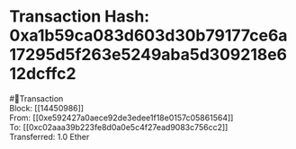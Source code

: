 
Transaction Hash: 0xa1b59ca083d603d30b79177ce6a17295d5f263e5249aba5d309218e612dcffc2
====================================================================================
  
#💸Transaction  
Block: [[14450986]]  
From: [[0xe592427a0aece92de3edee1f18e0157c05861564]]  
To: [[0xc02aaa39b223fe8d0a0e5c4f27ead9083c756cc2]]  
Transferred: 1.0 Ether